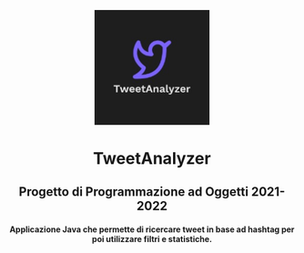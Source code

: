 <p align="center">
<img src="logo.jpg" width="40%" height="40%">

<div align="center">

# TweetAnalyzer
## Progetto di Programmazione ad Oggetti 2021-2022
#### Applicazione Java che permette di ricercare tweet in base ad hashtag per poi utilizzare filtri e statistiche.
</div>
